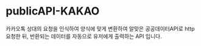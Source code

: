 # publicAPI-KAKAO
카카오톡 상대의 요청을 인식하여 양식에 맞게 변환하여 알맞은 공공데이터API로 http요청한 뒤,
반환되는 데이터를 자동으로 유저에게 출력하는 API 입니다.
